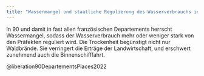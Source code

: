 ```yaml
---
title: "Wassermangel und staatliche Regulierung des Wasserverbrauchs in fast allen französischen Departments"
---
```


In 90 und damit in fast allen französischen Departements herrscht Wassermangel, sodass der Wasserverbrauch mehr oder weniger stark von den Präfekten reguliert wird. Die Trockenheit begünstigt nicht nur Waldbrände. Sie verringert die Erträge der Landwirtschaft, und erschwert zunehmend auch die Binnenschifffahrt.

@liberation90DepartementsPlaces2022 